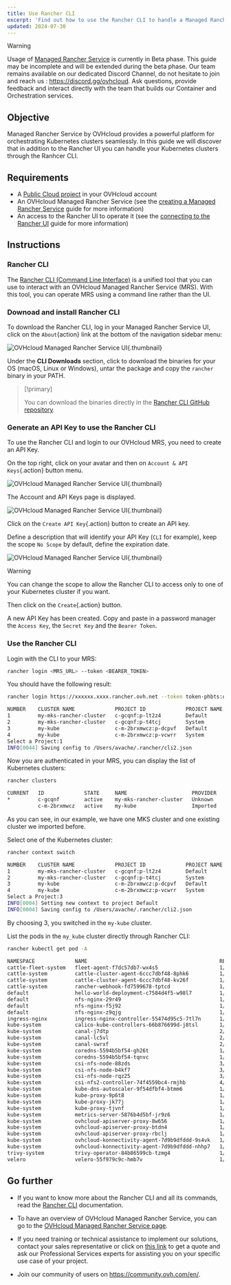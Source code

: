```yaml
---
title: Use Rancher CLI
excerpt: 'Find out how to use the Rancher CLI to handle a Managed Rancher Service'
updated: 2024-07-30
---
```


> [!warning]
>
> Usage of [Managed Rancher Service](https://labs.ovhcloud.com/en/managed-rancher-service/) is currently in Beta phase.
> This guide may be incomplete and will be extended during the beta phase. Our team remains available on our dedicated Discord Channel, do not hesitate to join and reach us : <https://discord.gg/ovhcloud>. Ask questions, provide feedback and interact directly with the team that builds our Container and Orchestration services.
>

## Objective

Managed Rancher Service by OVHcloud provides a powerful platform for orchestrating Kubernetes clusters seamlessly. In this guide we will discover that in addition to the Rancher UI you can handle your Kubernetes clusters through the Ranhcer CLI.

## Requirements

- A [Public Cloud project](https://www.ovhcloud.com/it/public-cloud/) in your OVHcloud account
- An OVHcloud Managed Rancher Service (see the [creating a Managed Rancher Service](/pages/public_cloud/containers_orchestration/managed_rancher_service/create-update-rancher) guide for more information)
- An access to the Rancher UI to operate it (see the [connecting to the Rancher UI](/pages/public_cloud/containers_orchestration/managed_rancher_service/create-update-rancher) guide for more information)

## Instructions

### Rancher CLI

The [Rancher CLI (Command Line Interface)](https://ranchermanager.docs.rancher.com/reference-guides/cli-with-rancher/rancher-cli) is a unified tool that you can use to interact with an OVHcloud Managed Rancher Service (MRS). With this tool, you can operate MRS using a command line rather than the UI.

### Downoad and install Rancher CLI

To download the Rancher CLI, log in your Managed Rancher Service UI, click on the `About`{action} link at the bottom of the navigation sidebar menu:

![OVHcloud Managed Rancher Service UI](images/rancher-about-link.png){.thumbnail}

Under the **CLI Downloads** section, click to download the binaries for your OS (macOS, Linux or Windows), untar the package and copy the `rancher` binary in your PATH.

> [!primary]
>
> You can download the binaries directly in the [Rancher CLI GitHub repository](https://github.com/rancher/cli).

### Generate an API Key to use the Rancher CLI

To use the Rancher CLI and login to our OVHcloud MRS, you need to create an API Key.

On the top right, click on your avatar and then on `Account & API Keys`{.action} button menu. 

![OVHcloud Managed Rancher Service UI](images/rancher-avatar-menu.png){.thumbnail}

The Account and API Keys page is displayed. 

![OVHcloud Managed Rancher Service UI](images/rancher-account.png){.thumbnail}

Click on the `Create API Key`{.action} button to create an API key.

Define a description that will identify your API Key (`CLI` for example), keep the scope `No Scope` by default, define the expiration date.

![OVHcloud Managed Rancher Service UI](images/rancher-apikey-creation.png){.thumbnail}

> [!warning]
>
> You can change the scope to allow the Rancher CLI to access only to one of your Kubernetes cluster if you want.

Then click on the `Create`{.action} button.

A new API Key has been created. 
Copy and paste in a password manager the `Access Key`, the `Secret Key` and the `Bearer Token`.

### Use the Rancher CLI

Login with the CLI to your MRS:

```bash
rancher login <MRS_URL> --token <BEARER_TOKEN>
```

You should have the following result:

```bash
rancher login https://xxxxxx.xxxx.rancher.ovh.net --token token-phbts:qhsdfuqsdfuhdsqfdqshfdsqhkfhsqdkjfhkqsj

NUMBER    CLUSTER NAME             PROJECT ID             PROJECT NAME   PROJECT DESCRIPTION
1         my-mks-rancher-cluster   c-gcqnf:p-lt2z4        Default        Default project created for the cluster
2         my-mks-rancher-cluster   c-gcqnf:p-t4tcj        System         System project created for the cluster
3         my-kube                  c-m-2brxmwcz:p-dcpvf   Default        Default project created for the cluster
4         my-kube                  c-m-2brxmwcz:p-vcwrr   System         System project created for the cluster
Select a Project:1
INFO[0044] Saving config to /Users/avache/.rancher/cli2.json
```

Now you are authenticated in your MRS, you can display the list of Kubernetes clusters:

```bash
rancher clusters

CURRENT   ID             STATE     NAME                     PROVIDER   NODES     CPU         RAM             PODS
*         c-gcqnf        active    my-mks-rancher-cluster   Unknown    3         1.38/5.52   0.97/14.72 GB   20/330
          c-m-2brxmwcz   active    my-kube                  Imported   3         2.11/5.52   1.44/15.09 GB   31/330
```

As you can see, in our example, we have one MKS cluster and one existing cluster we imported before.

Select one of the Kubernetes cluster:

```bash
rancher context switch

NUMBER    CLUSTER NAME             PROJECT ID             PROJECT NAME   PROJECT DESCRIPTION
1         my-mks-rancher-cluster   c-gcqnf:p-lt2z4        Default        Default project created for the cluster
2         my-mks-rancher-cluster   c-gcqnf:p-t4tcj        System         System project created for the cluster
3         my-kube                  c-m-2brxmwcz:p-dcpvf   Default        Default project created for the cluster
4         my-kube                  c-m-2brxmwcz:p-vcwrr   System         System project created for the cluster
Select a Project:3
INFO[0004] Setting new context to project Default
INFO[0004] Saving config to /Users/avache/.rancher/cli2.json
```

By choosing 3, you switched in the `my-kube` cluster.

List the pods in the `my_kube` cluster directly through Rancher CLI:

```bash
rancher kubectl get pod -A

NAMESPACE             NAME                                           READY   STATUS    RESTARTS        AGE
cattle-fleet-system   fleet-agent-f7dc57db7-wx4s5                    1/1     Running   0               3d23h
cattle-system         cattle-cluster-agent-6ccc7dbf48-8phk6          1/1     Running   0               3d23h
cattle-system         cattle-cluster-agent-6ccc7dbf48-kv26f          1/1     Running   0               3d23h
cattle-system         rancher-webhook-fd7599678-tptcd                1/1     Running   0               3d23h
default               hello-world-deployment-c7584d4f5-w98l7         1/1     Running   0               110d
default               nfs-nginx-29r49                                1/1     Running   0               6d1h
default               nfs-nginx-f5j92                                1/1     Running   0               6d1h
default               nfs-nginx-z9qjg                                1/1     Running   0               6d1h
ingress-nginx         ingress-nginx-controller-55474d95c5-7tl7n      1/1     Running   0               110d
kube-system           calico-kube-controllers-66b876699d-j8tsl       1/1     Running   1 (64d ago)     118d
kube-system           canal-j7dtp                                    2/2     Running   0               118d
kube-system           canal-lc5vl                                    2/2     Running   0               118d
kube-system           canal-swrxf                                    2/2     Running   0               118d
kube-system           coredns-5594b5bf54-gh26t                       1/1     Running   0               118d
kube-system           coredns-5594b5bf54-tqnvc                       1/1     Running   0               118d
kube-system           csi-nfs-node-88zds                             3/3     Running   0               6d1h
kube-system           csi-nfs-node-b4kf7                             3/3     Running   0               6d1h
kube-system           csi-nfs-node-rqz25                             3/3     Running   0               6d1h
kube-system           csi-nfs2-controller-74f4559bc4-rmjhb           4/4     Running   2 (4d21h ago)   6d1h
kube-system           kube-dns-autoscaler-9f54dfbf4-btmm6            1/1     Running   0               118d
kube-system           kube-proxy-9p6t8                               1/1     Running   0               118d
kube-system           kube-proxy-jk77j                               1/1     Running   0               118d
kube-system           kube-proxy-tjvnf                               1/1     Running   0               118d
kube-system           metrics-server-5876b4d5bf-jr9z6                1/1     Running   0               118d
kube-system           ovhcloud-apiserver-proxy-8w656                 1/1     Running   0               118d
kube-system           ovhcloud-apiserver-proxy-btdn4                 1/1     Running   0               118d
kube-system           ovhcloud-apiserver-proxy-rbclj                 1/1     Running   0               118d
kube-system           ovhcloud-konnectivity-agent-7d9b9dfddd-9s4vk   1/1     Running   0               118d
kube-system           ovhcloud-konnectivity-agent-7d9b9dfddd-nhhp7   1/1     Running   0               118d
trivy-system          trivy-operator-84b86599cb-tzmg4                1/1     Running   0               110d
velero                velero-55f979c9c-hmb7v                         1/1     Running   0               43d
```

## Go further

- If you want to know more about the Rancher CLI and all its commands, read the [Rancher CLI](https://ranchermanager.docs.rancher.com/reference-guides/cli-with-rancher/rancher-cli) documentation.

- To have an overview of OVHcloud Managed Rancher Service, you can go to the [OVHcloud Managed Rancher Service page](https://www.ovhcloud.com/it/public-cloud/managed-rancher-service/).

- If you need training or technical assistance to implement our solutions, contact your sales representative or click on [this link](https://www.ovhcloud.com/it/professional-services/) to get a quote and ask our Professional Services experts for assisting you on your specific use case of your project.

- Join our community of users on <https://community.ovh.com/en/>.